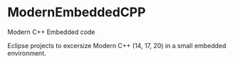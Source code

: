 # ModernEmbeddedCPP
Modern C++ Embedded code

Eclipse projects to excersize Modern C++ (14, 17, 20) in a small embedded environment.
